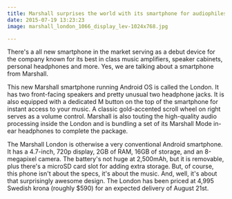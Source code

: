 ```yaml
---
title: Marshall surprises the world with its smartphone for audiophiles
date: 2015-07-19 13:23:23
image: marshall_london_1066_display_lev-1024x768.jpg

---
```


<p class="intro"><span class="dropcap">T</span>here's a all new smartphone in the market serving as a debut device for the company known for its best in class music amplifiers, speaker cabinets, personal headphones and more. Yes, we are talking about a smartphone from Marshall.</p>

<p>This new Marshall smartphone running Android OS is called the London. It has two front-facing speakers and pretty unusual two headphone jacks. It is also equipped with a dedicated M button on the top of the smartphone for instant access to your music. A classic gold-accented scroll wheel on right serves as a volume control. Marshall is also touting the high-quality audio processing inside the London and is bundling a set of its Marshall Mode in-ear headphones to complete the package.</p>

<p>The Marshall London is otherwise a very conventional Android smartphone. It has a 4.7-inch, 720p display, 2GB of RAM, 16GB of storage, and an 8-megapixel camera. The battery's not huge at 2,500mAh, but it is removable, plus there's a microSD card slot for adding extra storage. But, of course, this phone isn't about the specs, it's about the music. And, well, it's about that surprisingly awesome design. The London has been priced at 4,995 Swedish krona (roughly $590) for an expected delivery of August 21st.</p>
